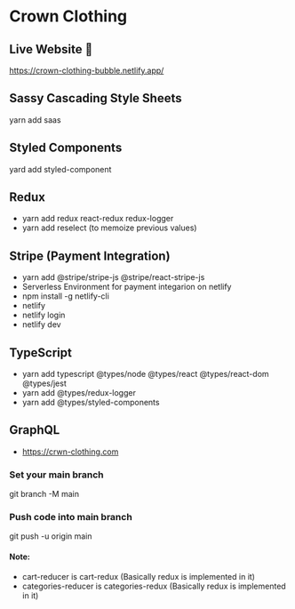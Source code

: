 # Crown Clothing

## Live Website 🚀
https://crown-clothing-bubble.netlify.app/

## Sassy Cascading Style Sheets

yarn add saas

## Styled Components

yard add styled-component

## Redux

- yarn add redux react-redux redux-logger
- yarn add reselect (to memoize previous values)

## Stripe (Payment Integration)

- yarn add @stripe/stripe-js @stripe/react-stripe-js
- Serverless Environment for payment integarion on netlify
- npm install -g netlify-cli
- netlify
- netlify login
- netlify dev

## TypeScript

- yarn add typescript @types/node @types/react @types/react-dom @types/jest
- yarn add @types/redux-logger
- yarn add @types/styled-components

## GraphQL

- https://crwn-clothing.com

### Set your main branch

git branch -M main

### Push code into main branch

git push -u origin main

#### Note:

- cart-reducer is cart-redux (Basically redux is implemented in it)
- categories-reducer is categories-redux (Basically redux is implemented in it)
